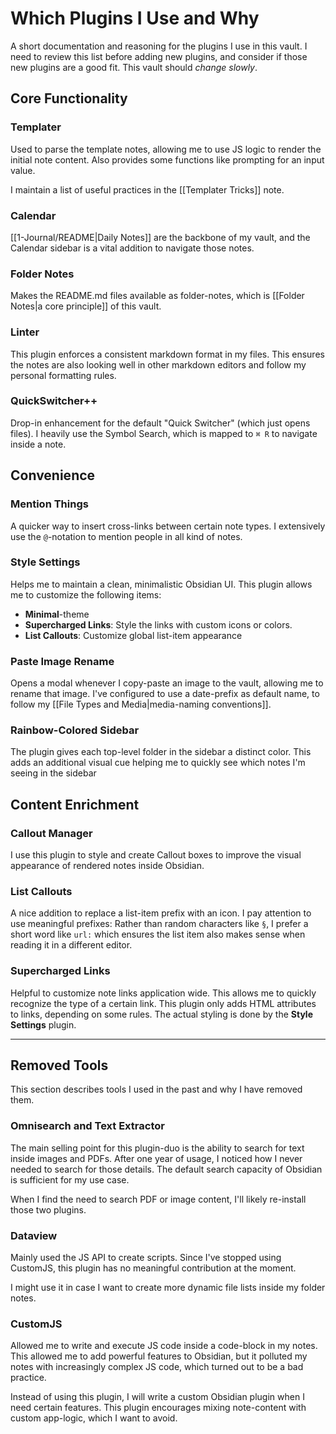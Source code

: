 # Which Plugins I Use and Why

A short documentation and reasoning for the plugins I use in this vault. I need to review this list before adding new plugins, and consider if those new plugins are a good fit. This vault should _change slowly_.

## Core Functionality

### Templater

Used to parse the template notes, allowing me to use JS logic to render the initial note content. Also provides some functions like prompting for an input value.

I maintain a list of useful practices in the [[Templater Tricks]] note.

### Calendar

[[1-Journal/README|Daily Notes]] are the backbone of my vault, and the Calendar sidebar is a vital addition to navigate those notes.

### Folder Notes

Makes the README.md files available as folder-notes, which is [[Folder Notes|a core principle]] of this vault.

### Linter

This plugin enforces a consistent markdown format in my files. This ensures the notes are also looking well in other markdown editors and follow my personal formatting rules.

### QuickSwitcher++

Drop-in enhancement for the default "Quick Switcher" (which just opens files). I heavily use the Symbol Search, which is mapped to `⌘ R` to navigate inside a note.

## Convenience

### Mention Things

A quicker way to insert cross-links between certain note types. I extensively use the `@`-notation to mention people in all kind of notes.

### Style Settings

Helps me to maintain a clean, minimalistic Obsidian UI. This plugin allows me to customize the following items:

- **Minimal**-theme
- **Supercharged Links**: Style the links with custom icons or colors.
- **List Callouts**: Customize global list-item appearance

### Paste Image Rename

Opens a modal whenever I copy-paste an image to the vault, allowing me to rename that image. I've configured to use a date-prefix as default name, to follow my [[File Types and Media|media-naming conventions]].

### Rainbow-Colored Sidebar

The plugin gives each top-level folder in the sidebar a distinct color. This adds an additional visual cue helping me to quickly see which notes I'm seeing in the sidebar

## Content Enrichment

### Callout Manager

I use this plugin to style and create Callout boxes to improve the visual appearance of rendered notes inside Obsidian.

### List Callouts

A nice addition to replace a list-item prefix with an icon. I pay attention to use meaningful prefixes: Rather than random characters like `§`, I prefer a short word like `url:` which ensures the list item also makes sense when reading it in a different editor.

### Supercharged Links

Helpful to customize note links application wide. This allows me to quickly recognize the type of a certain link. This plugin only adds HTML attributes to links, depending on some rules. The actual styling is done by the **Style Settings** plugin.

---

## Removed Tools

This section describes tools I used in the past and why I have removed them.

### Omnisearch and Text Extractor

The main selling point for this plugin-duo is the ability to search for text inside images and PDFs. After one year of usage, I noticed how I never needed to search for those details. The default search capacity of Obsidian is sufficient for my use case.

When I find the need to search PDF or image content, I'll likely re-install those two plugins.

### Dataview

Mainly used the JS API to create scripts. Since I've stopped using CustomJS, this plugin has no meaningful contribution at the moment.

I might use it in case I want to create more dynamic file lists inside my folder notes.

### CustomJS

Allowed me to write and execute JS code inside a code-block in my notes. This allowed me to add powerful features to Obsidian, but it polluted my notes with increasingly complex JS code, which turned out to be a bad practice.

Instead of using this plugin, I will write a custom Obsidian plugin when I need certain features. This plugin encourages mixing note-content with custom app-logic, which I want to avoid.
